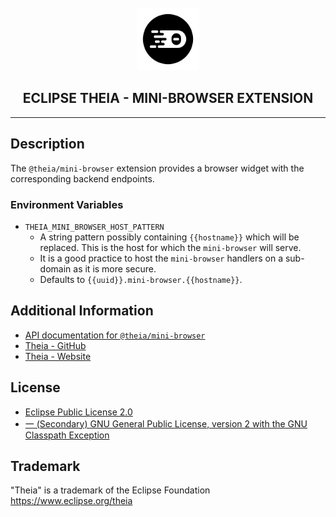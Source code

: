 <div align='center'>

<br />

<img src='https://raw.githubusercontent.com/eclipse-theia/theia/master/logo/theia.svg?sanitize=true' alt='theia-ext-logo' width='100px' />

<h2>ECLIPSE THEIA - MINI-BROWSER EXTENSION</h2>

<hr />

</div>

## Description

The `@theia/mini-browser` extension provides a browser widget with the corresponding backend endpoints.

### Environment Variables

- `THEIA_MINI_BROWSER_HOST_PATTERN`
  - A string pattern possibly containing `{{hostname}}` which will be replaced. This is the host for which the `mini-browser` will serve.
  - It is a good practice to host the `mini-browser` handlers on a sub-domain as it is more secure.
  - Defaults to `{{uuid}}.mini-browser.{{hostname}}`.

## Additional Information

- [API documentation for `@theia/mini-browser`](https://eclipse-theia.github.io/theia/docs/next/modules/mini_browser.html)
- [Theia - GitHub](https://github.com/eclipse-theia/theia)
- [Theia - Website](https://theia-ide.org/)

## License

- [Eclipse Public License 2.0](http://www.eclipse.org/legal/epl-2.0/)
- [一 (Secondary) GNU General Public License, version 2 with the GNU Classpath Exception](https://projects.eclipse.org/license/secondary-gpl-2.0-cp)

## Trademark
"Theia" is a trademark of the Eclipse Foundation
https://www.eclipse.org/theia
